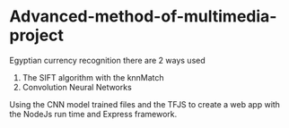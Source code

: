 # Advanced-method-of-multimedia-project
Egyptian currency recognition
there are 2 ways used 
1. The SIFT algorithm with the knnMatch
2. Convolution Neural Networks

Using the CNN model trained files and the TFJS to create a web app with the NodeJs run time and Express framework.
